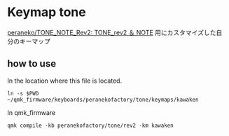 # Keymap tone

[peraneko/TONE_NOTE_Rev2: TONE_rev2 ＆ NOTE](https://github.com/peraneko/TONE_NOTE_Rev2/tree/master) 用にカスタマイズした自分のキーマップ

## how to use

In the location where this file is located.

```
ln -s $PWD ~/qmk_firmware/keyboards/peranekofactory/tone/keymaps/kawaken
```

In qmk_firmware

```
qmk compile -kb peranekofactory/tone/rev2 -km kawaken
```
